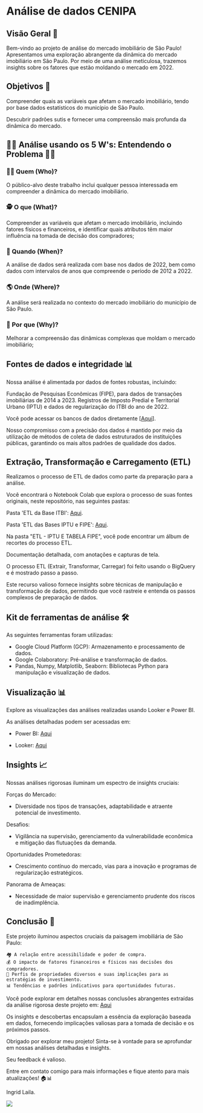 # Análise de dados CENIPA

## Visão Geral 🏢

  Bem-vindo ao projeto de análise do mercado imobiliário de São Paulo!
  Apresentamos uma exploração abrangente da dinâmica do mercado imobiliário em São Paulo.
  Por meio de uma análise meticulosa, trazemos insights sobre os fatores que estão moldando o mercado em 2022.

## Objetivos 🎯

Compreender quais as variáveis que afetam o mercado imobiliário, tendo por base dados estatísticos do município de São Paulo.

Descubrir padrões sutis e fornecer uma compreensão mais profunda da dinâmica do mercado.


## 🕵️‍♂️ Análise usando os 5 W's: Entendendo o Problema 🕵️‍♀️

### 🤷‍♀️ Quem (Who)?

O público-alvo deste trabalho inclui qualquer pessoa interessada em compreender a dinâmica do mercado imobiliário.

### 🕵️ O que (What)?

Compreender as variáveis que afetam o mercado imobiliário, incluindo fatores físicos e financeiros, e identificar quais atributos têm maior influência na tomada de decisão dos compradores;

### 📅 Quando (When)?

A análise de dados será realizada com base nos dados de 2022, bem como dados com intervalos de anos que compreende o período de 2012 a 2022.

### 🌎 Onde (Where)?

A análise será realizada no contexto do mercado imobiliário do município de São Paulo.

### 🤔 Por que (Why)?

Melhorar a compreensão das dinâmicas complexas que moldam o mercado imobiliário;


## Fontes de dados e integridade  📊

Nossa análise é alimentada por dados de fontes robustas, incluindo:

Fundação de Pesquisas Econômicas (FIPE), para dados de transações imobiliárias de 2014 a 2023.
Registros de Imposto Predial e Territorial Urbano (IPTU) e dados de regularização do ITBI do ano de 2022.

Você pode acessar os bancos de dados diretamente [[Aqui](https://drive.google.com/drive/folders/1lsa3B-lTU059I3SmQmTDvgNE0dBgL4zs?usp=sharing)].

Nosso compromisso com a precisão dos dados é mantido por meio da utilização de métodos de coleta de dados estruturados de instituições públicas, garantindo os mais altos padrões de qualidade dos dados.

## Extração, Transformação e Carregamento (ETL)

Realizamos o processo de ETL de dados como parte da preparação para a análise.

Você encontrará o Notebook Colab que explora o processo de suas fontes originais, neste repositório, nas seguintes pastas:

Pasta 'ETL da Base ITBI': [Aqui](https://github.com/IngridLaila/Projeto-Analise-de-Dados/blob/main/An%C3%A1lise%20do%20Mercado%20Imobili%C3%A1rio%20de%20SP/ETL%20da%20Base%20ITBI/ITBI.ipynb). 

Pasta 'ETL das Bases IPTU e FIPE': [Aqui](https://github.com/IngridLaila/Projeto-Analise-de-Dados/blob/main/An%C3%A1lise%20do%20Mercado%20Imobili%C3%A1rio%20de%20SP/ETL%20das%20Bases%20IPTU%20e%20FIPE/ETL_process_BigQuery_IPTU_E_TABELA_FIPE.ipynb.ipynb).

Na pasta "ETL - IPTU E TABELA FIPE", você pode encontrar um álbum de recortes do processo ETL.

Documentação detalhada, com anotações e capturas de tela.

O processo ETL (Extrair, Transformar, Carregar) foi feito usando o BigQuery e é mostrado passo a passo.

Este recurso valioso fornece insights sobre técnicas de manipulação e transformação de dados, permitindo que você rastreie e entenda os passos complexos de preparação de dados.

## Kit de ferramentas de análise 🛠️

As seguintes ferramentas foram utilizadas:

* Google Cloud Platform (GCP): Armazenamento e processamento de dados.
* Google Colaboratory: Pré-análise e transformação de dados.
* Pandas, Numpy, Matplotlib, Seaborn: Bibliotecas Python para manipulação e visualização de dados.

## Visualização 📊

Explore as visualizações das análises realizadas usando Looker e Power BI.

As análises detalhadas podem ser acessadas em:

- Power BI: [Aqui](https://app.powerbi.com/view?r=eyJrIjoiYThmMzc4ODEtYWY3Zi00NzExLThkY2ItOGI1ZjdmZWU4N2MxIiwidCI6ImJmYzhlZDQ2LTY3ZTYtNDYzMC04ZDM5LTM3ZWViZTY0NmE1NSJ9)
     
- Looker: [Aqui](https://lookerstudio.google.com/reporting/8b552f6a-35ff-4656-a7c0-267936c32a97/page/dj2YD)
     
## Insights 📈

Nossas análises rigorosas iluminam um espectro de insights cruciais:

Forças do Mercado:

* Diversidade nos tipos de transações, adaptabilidade e atraente potencial de investimento.
  
Desafios:

* Vigilância na supervisão, gerenciamento da vulnerabilidade econômica e mitigação das flutuações da demanda.
  
Oportunidades Prometedoras:

* Crescimento contínuo do mercado, vias para a inovação e programas de regularização estratégicos.

Panorama de Ameaças:

* Necessidade de maior supervisão e gerenciamento prudente dos riscos de inadimplência.

## Conclusão 🧐

Este projeto iluminou aspectos cruciais da paisagem imobiliária de São Paulo:

    🏘️ A relação entre acessibilidade e poder de compra.
    💰 O impacto de fatores financeiros e físicos nas decisões dos compradores.
    🏢 Perfis de propriedades diversos e suas implicações para as estratégias de investimento.
    📊 Tendências e padrões indicativos para oportunidades futuras.

Você pode explorar em detalhes nossas conclusões abrangentes extraídas da análise rigorosa deste projeto em: 
[Aqui](https://github.com/IngridLaila/Projeto-Analise-de-Dados/blob/main/An%C3%A1lise%20do%20Mercado%20Imobili%C3%A1rio%20de%20SP/Insights/An%C3%A1lises_e_conclus%C3%B5es.ipynb)

Os insights e descobertas encapsulam a essência da exploração baseada em dados, fornecendo implicações valiosas para a tomada de decisão e os próximos passos.


Obrigado por explorar meu projeto! Sinta-se à vontade para se aprofundar em nossas análises detalhadas e insights.

Seu feedback é valioso.

Entre em contato comigo para mais informações e fique atento para mais atualizações! 🏠📊

Ingrid Laila.
<div>
   <a href="https://www.linkedin.com/in/ingrid-laila-analistadados/" target="_blank"><img src="https://img.shields.io/badge/-LinkedIn-%230077B5?style=for-the-badge&logo=linkedin&logoColor=white" target="_blank"></a>
</div>


 

